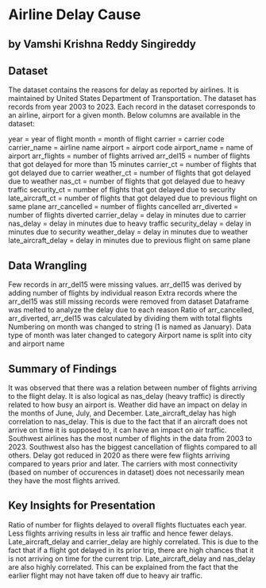 # Airline Delay Cause
## by Vamshi Krishna Reddy Singireddy


## Dataset

The dataset contains the reasons for delay as reported by airlines. It is maintained by United States Department of Transportation. The dataset has records from year 2003 to 2023. Each record in the dataset corresponds to an airline, airport for a given month. Below columns are available in the dataset:

year = year of flight
month = month of flight
carrier = carrier code
carrier_name = airline name
airport = airport code
airport_name = name of airport
arr_flights = number of flights arrived
arr_del15 = number of flights that got delayed for more than 15 minutes
carrier_ct = number of flights that got delayed due to carrier
weather_ct = number of flights that got delayed due to weather
nas_ct = number of flights that got delayed due to heavy traffic
security_ct = number of flights that got delayed due to security
late_aircraft_ct = number of flights that got delayed due to previous flight on same plane
arr_cancelled = number of flights cancelled
arr_diverted = number of flights diverted
carrier_delay = delay in minutes due to carrier
nas_delay = delay in minutes due to heavy traffic
security_delay = delay in minutes due to security
weather_delay = delay in minutes due to weather
late_aircraft_delay = delay in minutes due to previous flight on same plane




## Data Wrangling

Few records in arr_del15 were missing values. arr_del15 was derived by adding number of flights by individual reason
Extra records where the arr_del15 was still missing records were removed from dataset
Dataframe was melted to analyze the delay due to each reason
Ratio of arr_cancelled, arr_diverted, arr_del15 was calculated by dividing them with total flights
Numbering on month was changed to string (1 is named as January). Data type of month was later changed to category
Airport name is split into city and airport name

## Summary of Findings


It was observed that there was a relation between number of flights arriving to the flight delay. It is also logical as nas_delay (heavy traffic) is directly related to how busy an airport is.
Weather did have an impact on delay in the months of June, July, and December.
Late_aircraft_delay has high correlation to nas_delay. This is due to the fact that if an aircraft does not arrive on time it is supposed to, it can have an impact on air traffic.
Southwest airlines has the most number of flights in the data from 2003 to 2023.
Southwest also has the biggest cancellation of flights compared to all others.
Delay got reduced in 2020 as there were few flights arriving compared to years prior and later.
The carriers with most connectivity (based on number of occurences in dataset) does not necessarily mean they have the most flights arrived.



## Key Insights for Presentation


Ratio of number for flights delayed to overall flights fluctuates each year. Less flights arriving results in less air traffic and hence fewer delays.
Late_aircraft_delay and carrier_delay are highly correlated. This is due to the fact that if a flight got delayed in its prior trip, there are high chances that it is not arriving on time for the current trip.
Late_aircraft_delay and nas_delay are also highly correlated. This can be explained from the fact that the earlier flight may not have taken off due to heavy air traffic.